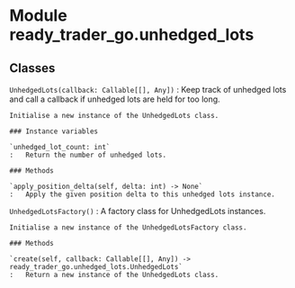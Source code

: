 Module ready_trader_go.unhedged_lots
====================================

Classes
-------

`UnhedgedLots(callback: Callable[[], Any])`
:   Keep track of unhedged lots and call a callback if unhedged lots are held for too long.
    
    Initialise a new instance of the UnhedgedLots class.

    ### Instance variables

    `unhedged_lot_count: int`
    :   Return the number of unhedged lots.

    ### Methods

    `apply_position_delta(self, delta: int) ‑> None`
    :   Apply the given position delta to this unhedged lots instance.

`UnhedgedLotsFactory()`
:   A factory class for UnhedgedLots instances.
    
    Initialise a new instance of the UnhedgedLotsFactory class.

    ### Methods

    `create(self, callback: Callable[[], Any]) ‑> ready_trader_go.unhedged_lots.UnhedgedLots`
    :   Return a new instance of the UnhedgedLots class.